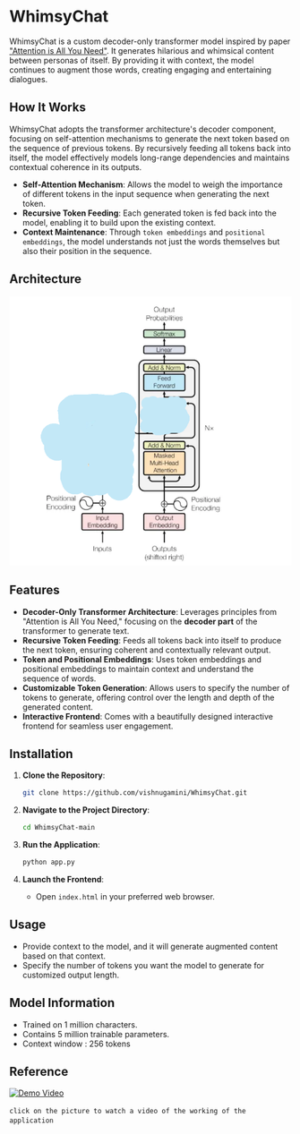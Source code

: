# WhimsyChat

WhimsyChat is a custom decoder-only transformer model inspired by paper ["Attention is All You Need"](https://arxiv.org/abs/1706.03762). It generates hilarious and whimsical content between personas of itself. By providing it with context, the model continues to augment those words, creating engaging and entertaining dialogues.

## How It Works

WhimsyChat adopts the transformer architecture's decoder component, focusing on self-attention mechanisms to generate the next token based on the sequence of previous tokens. By recursively feeding all tokens back into itself, the model effectively models long-range dependencies and maintains contextual coherence in its outputs.

- **Self-Attention Mechanism**: Allows the model to weigh the importance of different tokens in the input sequence when generating the next token.
- **Recursive Token Feeding**: Each generated token is fed back into the model, enabling it to build upon the existing context.
- **Context Maintenance**: Through `token embeddings` and `positional embeddings`, the model understands not just the words themselves but also their position in the sequence.

## Architecture
![Architecture Image](assests/pic-3.png) 

## Features

- **Decoder-Only Transformer Architecture**: Leverages principles from "Attention is All You Need," focusing on the **decoder part** of the transformer to generate text.
- **Recursive Token Feeding**: Feeds all tokens back into itself to produce the next token, ensuring coherent and contextually relevant output.
- **Token and Positional Embeddings**: Uses token embeddings and positional embeddings to maintain context and understand the sequence of words.
- **Customizable Token Generation**: Allows users to specify the number of tokens to generate, offering control over the length and depth of the generated content.
- **Interactive Frontend**: Comes with a beautifully designed interactive frontend for seamless user engagement.

## Installation

1. **Clone the Repository**:

    ```sh
    git clone https://github.com/vishnugamini/WhimsyChat.git
    ```

2. **Navigate to the Project Directory**:

    ```sh
    cd WhimsyChat-main
    ```

3. **Run the Application**:

    ```sh
    python app.py
    ```

4. **Launch the Frontend**:

    - Open `index.html` in your preferred web browser.

## Usage

- Provide context to the model, and it will generate augmented content based on that context.
- Specify the number of tokens you want the model to generate for customized output length.

## Model Information

- Trained on 1 million characters.
- Contains 5 million trainable parameters.
- Context window : 256 tokens

## Reference

[![Demo Video](assests/pic-1.png)](https://vimeo.com/993884106)

`click on the picture to watch a video of the working of the application`



